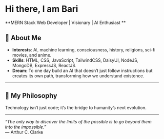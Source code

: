 # Hi there, I am Bari  

**MERN Stack Web Developer | Visionary | AI Enthusiast **

## 🌌 About Me

- **Interests**: AI, machine learning, consciousness, history, religions, sci-fi movies, and anime.
- **Skills**: HTML, CSS, JavaScript, TailwindCSS, DaisyUI, NodeJS, MongoDB, ExpressJS, ReactJS.
- **Dream**: To one day build an AI that doesn’t just follow instructions but creates its own path, transforming how we understand existence.

---

## 🧠 My Philosophy

Technology isn’t just code; it’s the bridge to humanity’s next evolution.

---

*“The only way to discover the limits of the possible is to go beyond them into the impossible.”*  
— Arthur C. Clarke
